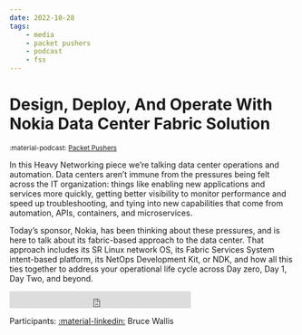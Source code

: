 ```yaml
---
date: 2022-10-28
tags:
    - media
    - packet pushers
    - podcast
    - fss
---
```


# Design, Deploy, And Operate With Nokia Data Center Fabric Solution

<small>:material-podcast: [Packet Pushers](https://packetpushers.net/podcast/heavy-networking-653-design-deploy-and-operate-with-nokia-data-center-fabric-solution-sponsored/)</small>

In this Heavy Networking piece we’re talking data center operations and automation. Data centers aren’t immune from the pressures being felt across the IT organization: things like enabling new applications and services more quickly, getting better visibility to monitor performance and speed up troubleshooting, and tying into new capabilities that come from automation, APIs, containers, and microservices.

Today’s sponsor, Nokia, has been thinking about these pressures, and is here to talk about its fabric-based approach to the data center. That approach includes its SR Linux network OS, its Fabric Services System intent-based platform, its NetOps Development Kit, or NDK, and how all this ties together to address your operational life cycle across Day zero, Day 1, Day Two, and beyond.

<div class="iframe-audio2-container">
<iframe width="320" height="30" src="https://packetpushers.net/?powerpress_embed=54285-podcast&amp;powerpress_player=mediaelement-audio" frameborder="0" scrolling="no"></iframe>
</div>

Participants: [:material-linkedin:][brw-linkedin] Bruce Wallis

[brw-linkedin]: https://www.linkedin.com/in/bruce-wallis-77755a129/
